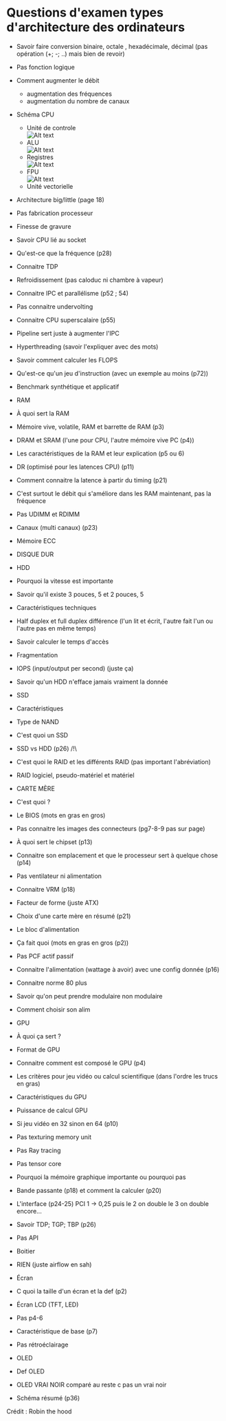 # Questions d'examen types d'architecture des ordinateurs 

* Savoir faire conversion binaire, octale , hexadécimale, décimal (pas opération (+; -; ..) mais bien de revoir)
* Pas fonction logique
* Comment augmenter le débit
    * augmentation des fréquences
    * augmentation du nombre de canaux
* Schéma CPU
    * Unité de controle   
    ![Alt text](image.png)
    * ALU   
    ![Alt text](image-1.png)
    * Registres     
    ![Alt text](image-2.png)
    * FPU   
    ![Alt text](image-3.png)
    * Unité vectorielle     

* Architecture big/little (page 18)
* Pas fabrication processeur
* Finesse de gravure
* Savoir CPU lié au socket
* Qu'est-ce que la fréquence (p28)
* Connaitre TDP
* Refroidissement (pas caloduc ni chambre à vapeur)
* Connaitre IPC et parallélisme (p52 ; 54)
* Pas connaitre undervolting
* Connaitre CPU superscalaire (p55)
* Pipeline sert juste à augmenter l'IPC
* Hyperthreading (savoir l'expliquer avec des mots)
* Savoir comment calculer les FLOPS
* Qu'est-ce qu'un jeu d'instruction (avec un exemple au moins (p72))
* Benchmark synthétique et applicatif
* RAM
* À quoi sert la RAM
* Mémoire vive, volatile, RAM et barrette de RAM (p3)
* DRAM et SRAM (l'une pour CPU, l'autre mémoire vive PC (p4))
* Les caractéristiques de la RAM et leur explication (p5 ou 6)
* DR (optimisé pour les latences CPU) (p11)
* Comment connaitre la latence à partir du timing (p21)
* C'est surtout le débit qui s'améliore dans les RAM maintenant, pas la fréquence
* Pas UDIMM et RDIMM
* Canaux (multi canaux) (p23)
* Mémoire ECC
* DISQUE DUR
* HDD
* Pourquoi la vitesse est importante
* Savoir qu'il existe 3 pouces, 5 et 2 pouces, 5
* Caractéristiques techniques
* Half duplex et full duplex différence (l'un lit et écrit, l'autre fait l'un ou l'autre pas en même temps)
* Savoir calculer le temps d'accès
* Fragmentation
* IOPS (input/output per second) (juste ça)
* Savoir qu'un HDD n'efface jamais vraiment la donnée
* SSD
* Caractéristiques
* Type de NAND
* C'est quoi un SSD
* SSD vs HDD (p26) /!\
* C'est quoi le RAID et les différents RAID (pas important l'abréviation)
* RAID logiciel, pseudo-matériel et matériel
* CARTE MÈRE
* C'est quoi ?
* Le BIOS (mots en gras en gros)
* Pas connaitre les images des connecteurs (pg7-8-9 pas sur page)
* À quoi sert le chipset (p13)
* Connaitre son emplacement et que le processeur sert à quelque chose (p14)
* Pas ventilateur ni alimentation
* Connaitre VRM (p18)
* Facteur de forme (juste ATX)
* Choix d'une carte mère en résumé (p21)
* Le bloc d'alimentation
* Ça fait quoi (mots en gras en gros (p2))
* Pas PCF actif passif
* Connaitre l'alimentation (wattage à avoir) avec une config donnée (p16)
* Connaitre norme 80 plus
* Savoir qu'on peut prendre modulaire non modulaire
* Comment choisir son alim
* GPU
* À quoi ça sert ?
* Format de GPU
* Connaitre comment est composé le GPU (p4)
* Les critères pour jeu vidéo ou calcul scientifique (dans l'ordre les trucs en gras)
* Caractéristiques du GPU
* Puissance de calcul GPU
* Si jeu vidéo en 32 sinon en 64 (p10)
* Pas texturing memory unit
* Pas Ray tracing
* Pas tensor core
* Pourquoi la mémoire graphique importante ou pourquoi pas
* Bande passante (p18) et comment la calculer (p20)
* L'interface (p24-25) PCI 1 -> 0,25 puis le 2 on double le 3 on double encore...
* Savoir TDP; TGP; TBP (p26)
* Pas API
* Boitier
* RIEN (juste airflow en sah)
* Écran
* C quoi la taille d'un écran et la def (p2)
* Écran LCD (TFT, LED)
* Pas p4-6
* Caractéristique de base (p7)
* Pas rétroéclairage
* OLED
* Def OLED
* OLED VRAI NOIR comparé au reste c pas un vrai noir
* Schéma résumé (p36)

Crédit : Robin the hood